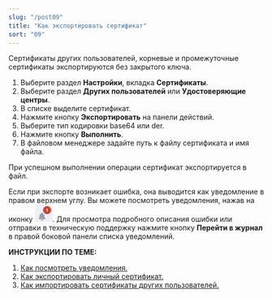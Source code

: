 ```yaml
---
slug: "/post09"
title: "Как экспортировать сертификат"
sort: "09"
---
```


Сертификаты других пользователей, корневые и промежуточные сертификаты экспортируются без закрытого ключа.

1. Выберите раздел **Настройки**, вкладка **Сертификаты**.
2. Выберите раздел **Других пользователей** или **Удостоверяющие центры**.
3. В списке выделите сертификат.
4. Нажмите кнопку **Экспортировать** на панели действий.
5. Выберите тип кодировки base64 или der.
6. Нажмите кнопку **Выполнить**.
7. В файловом менеджере задайте путь к файлу сертификата и имя файла.

При успешном выполнении операции сертификат экспортируется в файл.

Если при экспорте возникает ошибка, она выводится как уведомление в правом верхнем углу. Вы можете посмотреть уведомления, нажав на иконку ![notifications-button.jpg](./images/notifications-button.jpg "События"). Для просмотра подробного описания ошибки или отправки в техническую поддержку нажмите кнопку **Перейти в журнал** в правой боковой панели списка уведомлений.

**ИНСТРУКЦИИ ПО ТЕМЕ:**  
1. [Как посмотреть уведомления.](https://docs.cryptoarm.ru/06-v3.2-Beta/007-cryptoarm/notifications)  
2. [Как экспортировать личный сертификат.](https://docs.cryptoarm.ru/06-v3.2-Beta/008-certs/export-my-cert)  
3. [Как импортировать сертификаты других пользователей.](https://docs.cryptoarm.ru/06-v3.2-Beta/008-certs/import-certs)  
